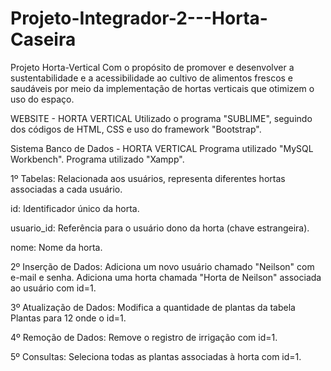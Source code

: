 # Projeto-Integrador-2---Horta-Caseira

Projeto Horta-Vertical
Com o propósito de promover e desenvolver a sustentabilidade e a acessibilidade ao cultivo de alimentos frescos e saudáveis por meio da implementação de hortas verticais que otimizem o uso do espaço.

WEBSITE - HORTA VERTICAL
Utilizado o programa "SUBLIME", seguindo dos códigos de HTML, CSS e uso do framework "Bootstrap".

Sistema Banco de Dados - HORTA VERTICAL
Programa utilizado "MySQL Workbench". Programa utilizado "Xampp".

1º Tabelas:
Relacionada aos usuários, representa diferentes hortas associadas a cada usuário.

id: Identificador único da horta.

usuario_id: Referência para o usuário dono da horta (chave estrangeira).

nome: Nome da horta.

2º Inserção de Dados:
Adiciona um novo usuário chamado "Neilson" com e-mail e senha. Adiciona uma horta chamada "Horta de Neilson" associada ao usuário com id=1.

3º Atualização de Dados:
Modifica a quantidade de plantas da tabela Plantas para 12 onde o id=1.

4º Remoção de Dados:
Remove o registro de irrigação com id=1.

5º Consultas:
Seleciona todas as plantas associadas à horta com id=1.
